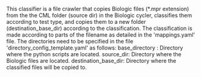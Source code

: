 This classifier is a file crawler that copies Biologic files (*.mpr extension) from the the CML folder (source dir) in the Biologic cycler, classifies them according to test type, and copies them to a new folder (destination_base_dir) according to the classification.
The classification is made according to parts of the filename as detailed in the 'mappings.yaml' file.
The directories need to be specified in the file 'directory_config_template.yaml' as follows:
base_directory : Directory where the python scripts are located.
source_dir: Directory where the Biologic files are located.
destination_base_dir: Directory where the classified files will be copied to.
